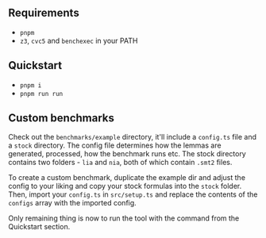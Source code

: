 ## Requirements
- `pnpm`
- `z3`, `cvc5` and `benchexec` in your PATH

## Quickstart
- `pnpm i`
- `pnpm run run`

## Custom benchmarks
Check out the `benchmarks/example` directory, it'll include a `config.ts` file and a `stock` directory.
The config file determines how the lemmas are generated, processed, how the benchmark runs etc.
The stock directory contains two folders - `lia` and `nia`, both of which contain `.smt2` files.

To create a custom benchmark, duplicate the example dir and adjust the config to your liking and copy your stock formulas into the `stock` folder.
Then, import your `config.ts` in `src/setup.ts` and replace the contents of the `configs` array with the imported config.

Only remaining thing is now to run the tool with the command from the Quickstart section.
